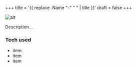 +++
title = '{{ replace .Name "-" " " | title }}'
draft = false
+++

![alt](//via.placeholder.com/640x150)

Description...

### Tech used
- item
- item
- item